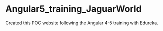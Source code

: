 # Angular5_training_JaguarWorld
Created this POC website following the Angular 4-5 training with Edureka.

